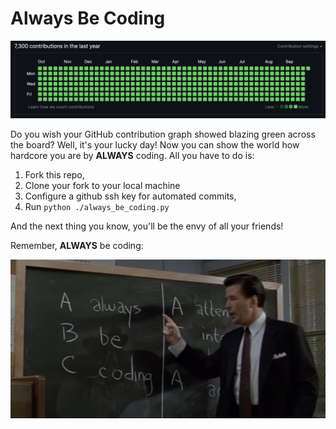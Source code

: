 # Always Be Coding

![Solid Green](solid_green.png)

Do you wish your GitHub contribution graph showed blazing green across the board?
Well, it's your lucky day! Now you can show the world how hardcore you are by **ALWAYS** coding. All you have to do is:

1. Fork this repo,
2. Clone your fork to your local machine
3. Configure a github ssh key for automated commits,
4. Run `python ./always_be_coding.py`

And the next thing you know, you'll be the envy of all your friends!

Remember, **ALWAYS** be coding:

![Always Be Coding](killer_image.png "Blaze your glory!")
